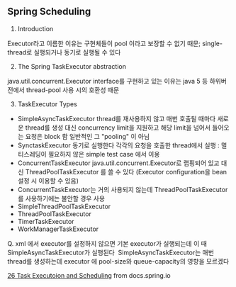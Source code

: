 ## Spring Scheduling

1. Introduction

Executor라고 이름한 이유는 구현체들이 pool 이라고 보장할 수 없기 때문; single-thread로 실행되거나 동기로 실행될 수 있다

2. The Spring TaskExecutor abstraction 

java.util.concurrent.Executor interface를 구현하고 있는 이유는 java 5 등 하위버전에서 thread-pool 사용 시의 호환성 때문

3. TaskExecutor Types
  - SimpleAsyncTaskExecutor
thread를 재사용하지 않고 매번 호출될 때마다 새로운 thread를 생성
대신 concurrency limit을 지원하고 해당 limit을 넘어서 들어오는 요청은 block 함
일반적인 그 "pooling" 이 아님 
  - SynctaskExecutor
동기로 실행한다
각각의 요청을 호출한 thread에서 실행 : 멀티스레딩이 필요하지 않은 simple test case 에서 이용
  - ConcurrentTaskExecutor
java.util.concurrent.Executor로 랩핑되어 있고
대신 ThreadPoolTaskExecutor 를 쓸 수 있다 (Executor configuration을 bean 설정 시 이용할 수 있음)
  - ConcurrentTaskExecutor는 거의 사용되지 않는데 ThreadPoolTaskExecutor를 사용하기에는 불안할 경우 사용
  - SimpleThreadPoolTaskExecutor
  - ThreadPoolTaskExecutor
  - TimerTaskExecutor
  - WorkManagerTaskExecutor

Q. xml 에서 executor를 설정하지 않으면 기본 executor가 실행되는데 이 때 SimpleAsyncTaskExecutor가 실행된다 
SimpleAsyncTaskExecutor는 매번 thread를 생성하는데 executor 에 pool-size와 queue-capacity의 영향을 모르겠다

[26 Task Executoion and Scheduling](http://docs.spring.io/spring/docs/3.1.x/spring-framework-reference/html/scheduling.html#scheduling-task-executor)
 from docs.spring.io
